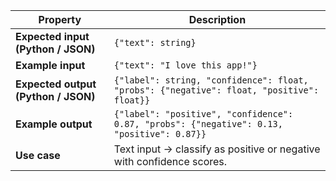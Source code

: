 | Property                            | Description                                                                                |
| ----------------------------------- | ------------------------------------------------------------------------------------------ |
| **Expected input (Python / JSON)**  | `{"text": string}`                                                                         |
| **Example input**                   | `{"text": "I love this app!"}`                                                             |
| **Expected output (Python / JSON)** | `{"label": string, "confidence": float, "probs": {"negative": float, "positive": float}}`  |
| **Example output**                  | `{"label": "positive", "confidence": 0.87, "probs": {"negative": 0.13, "positive": 0.87}}` |
| **Use case**                        | Text input → classify as positive or negative with confidence scores.                      |
